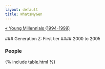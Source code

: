 ```yaml
---
layout: default
title: WhatsMyGen
---
```

<div style="overflow: hidden"><a href="/WhatsMyGen/generations/millennial-young.html" class="previous" style="float: left !important">&laquo; Young Millennials (1994-1999)</a></div>
<br>
### Generation Z: First tier
#### 2000 to 2005


### People

{% include table.html %}
